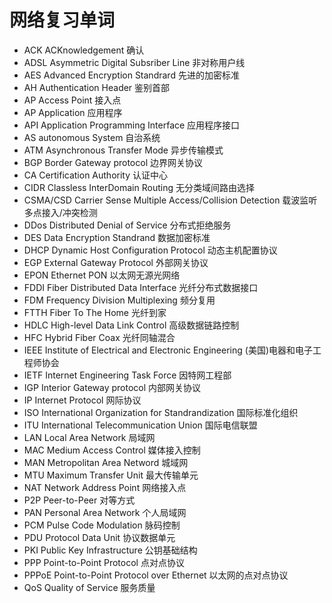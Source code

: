 # 网络复习单词

+ ACK ACKnowledgement 确认
+ ADSL Asymmetric Digital Subsriber Line 非对称用户线
+ AES Advanced Encryption Standrard 先进的加密标准
+ AH Authentication Header 鉴别首部
+ AP Access Point 接入点
+ AP Application 应用程序
+ API Application Programming Interface 应用程序接口
+ AS autonomous System 自治系统
+ ATM Asynchronous Transfer Mode 异步传输模式
+ BGP Border Gateway protocol 边界网关协议
+ CA Certification Authority 认证中心
+ CIDR Classless InterDomain Routing 无分类域间路由选择
+ CSMA/CSD Carrier Sense Multiple Access/Collision Detection 载波监听多点接入/冲突检测
+ DDos Distributed Denial of Service 分布式拒绝服务
+ DES Data Encryption Standrand 数据加密标准
+ DHCP Dynamic Host Configuration Protocol 动态主机配置协议
+ EGP External Gateway Protocol 外部网关协议
+ EPON Ethernet PON 以太网无源光网络
+ FDDI Fiber Distributed Data Interface 光纤分布式数据接口
+ FDM Frequency Division Multiplexing 频分复用
+ FTTH Fiber To The Home 光纤到家
+ HDLC High-level Data Link Control 高级数据链路控制
+ HFC Hybrid Fiber Coax 光纤同轴混合
+ IEEE Institute of Electrical and Electronic Engineering (美国)电器和电子工程师协会
+ IETF Internet Engineering Task Force 因特网工程部
+ IGP Interior Gateway protocol 内部网关协议
+ IP Internet Protocol 网际协议
+ ISO International Organization for Standrandization 国际标准化组织
+ ITU International Telecommunication Union 国际电信联盟
+ LAN Local Area Network 局域网
+ MAC Medium Access Control 媒体接入控制
+ MAN Metropolitan Area Netword 城域网
+ MTU Maximum Transfer Unit 最大传输单元
+ NAT Network Address Point 网络接入点
+ P2P Peer-to-Peer 对等方式
+ PAN Personal Area Network 个人局域网
+ PCM Pulse Code Modulation 脉码控制
+ PDU Protocol Data Unit 协议数据单元
+ PKI Public Key Infrastructure 公钥基础结构
+ PPP Point-to-Point Protocol 点对点协议
+ PPPoE Point-to-Point Protocol over Ethernet 以太网的点对点协议
+ QoS Quality of Service 服务质量 